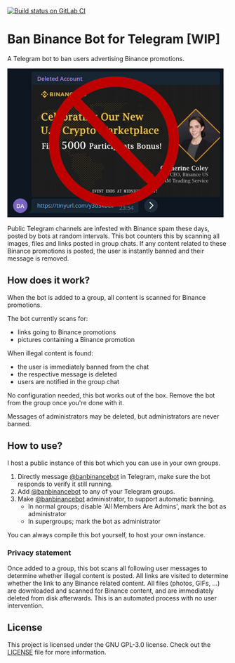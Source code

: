 [![Build status on GitLab CI][gitlab-ci-master-badge]][gitlab-ci-link]

[gitlab-ci-link]: https://gitlab.com/timvisee/ban-binance-bot/pipelines
[gitlab-ci-master-badge]: https://gitlab.com/timvisee/ban-binance-bot/badges/master/pipeline.svg

# Ban Binance Bot for Telegram [WIP]
A Telegram bot to ban users advertising Binance promotions.

![Binance spam screenshot](./res/binance-spam-screenshot-stop.png)

Public Telegram channels are infested with Binance spam these days, posted by
bots at random intervals. This bot counters this by scanning all images, files
and links posted in group chats. If any content related to these Binance
promotions is posted, the user is instantly banned and their message is removed.

## How does it work?
When the bot is added to a group, all content is scanned for Binance promotions.

The bot currently scans for:
- links going to Binance promotions
- pictures containing a Binance promotion

When illegal content is found:
- the user is immediately banned from the chat
- the respective message is deleted
- users are notified in the group chat

No configuration needed, this bot works out of the box. Remove the bot from the
group once you're done with it.

Messages of administrators may be deleted, but administrators are never banned.

## How to use?
I host a public instance of this bot which you can use in your own groups.

1.  Directly message [@banbinancebot](https://t.me/banbinancebot) in Telegram,
    make sure the bot responds to verify it still running.
2.  Add [@banbinancebot](https://t.me/banbinancebot) to any of your Telegram
    groups.
3.  Make [@banbinancebot](https://t.me/banbinancebot) administrator, to support
    automatic banning.
    - In normal groups; disable 'All Members Are Admins', mark the bot as administrator
    - In supergroups; mark the bot as administrator

You can always compile this bot yourself, to host your own instance.

### Privacy statement
Once added to a group, this bot scans all following user messages to determine
whether illegal content is posted. All links are visited to determine whether
the link to any Binance related content. All files (photos, GIFs, ...) are
downloaded and scanned for Binance content, and are immediately deleted from
disk afterwards. This is an automated process with no user intervention.

## License
This project is licensed under the GNU GPL-3.0 license.
Check out the [LICENSE](LICENSE) file for more information.
